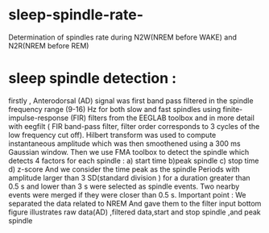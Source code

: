 # sleep-spindle-rate-
Determination of spindles rate  during N2W(NREM before WAKE) and N2R(NREM before REM)
# sleep spindle detection : 
firstly , Anterodorsal (AD) signal was first band pass filtered in the spindle frequency range (9-16) Hz for both slow and fast spindles using finite-impulse-response (FIR) 
filters from the EEGLAB toolbox and in more detail with eegfilt  ( FIR band-pass filter, filter order corresponds to 3 cycles of the low frequency cut off). 
Hilbert transform was used to compute instantaneous amplitude which was then smoothened using a 300 ms Gaussian window.
Then we use FMA toolbox to detect the spindle which detects 4 factors for each spindle :
a) start time
b)peak spindle
c) stop time
d) z-score
And we consider the time peak as the spindle
Periods  with amplitude larger than 3 SD(standard division ) for a duration greater than 0.5 s and lower than 3 s were selected as spindle events. Two nearby events were merged if they were closer than 0.5 s. 
Important point : We separated the data related to NREM And gave them to the filter input
bottom  figure illustrates   raw data(AD) ,filtered data,start and stop spindle ,and peak spindle 





